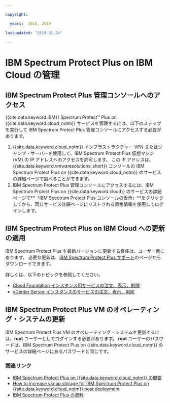 ```yaml
---

copyright:

  years:  2016, 2019

lastupdated: "2019-01-24"

---
```


# IBM Spectrum Protect Plus on IBM Cloud の管理

## IBM Spectrum Protect Plus 管理コンソールへのアクセス

{{site.data.keyword.IBM}} Spectrum Protect&trade; Plus on {{site.data.keyword.cloud_notm}} サービスを管理するには、以下のステップを実行して IBM Spectrum Protect Plus 管理コンソールにアクセスする必要があります。
1. {{site.data.keyword.cloud_notm}} インフラストラクチャー VPN またはジャンプ・サーバーを使用して、IBM Spectrum Protect Plus 仮想マシン (VM) の IP アドレスへのアクセスを許可します。 この IP アドレスは、{{site.data.keyword.vmwaresolutions_short}} コンソールの IBM Spectrum Protect Plus on {{site.data.keyword.cloud_notm}} のサービスの詳細ページで調べることができます。
2. IBM Spectrum Protect Plus 管理コンソールにアクセスするには、IBM Spectrum Protect Plus on {{site.data.keyword.cloud}} のサービスの詳細ページで**「IBM Spectrum Protect Plus コンソールの表示」**をクリックしてから、同じサービス詳細ページにリストされる資格情報を使用してログインします。

## IBM Spectrum Protect Plus on IBM Cloud への更新の適用

IBM Spectrum Protect Plus を最新バージョンに更新する責任は、ユーザー側にあります。 必要な更新は、[IBM Spectrum Protect Plus サポート](https://www.ibm.com/mysupport/s/topic/0TO50000000IQWtGAO/spectrum-protect-plus)のページからダウンロードできます。

詳しくは、以下のトピックを参照してください。
* [Cloud Foundation インスタンス用サービスの注文、表示、削除](/docs/services/vmwaresolutions/sddc/sd_addingremovingservices.html)
* [vCenter Server インスタンスのサービスの注文、表示、削除](/docs/services/vmwaresolutions/vcenter/vc_addingremovingservices.html)

## IBM Spectrum Protect Plus VM のオペレーティング・システムの更新

IBM Spectrum Protect Plus VM のオペレーティング・システムを更新するには、**root** ユーザーとしてログインする必要があります。 **root** ユーザーのパスワードは、IBM Spectrum Protect Plus on {{site.data.keyword.cloud_notm}} のサービスの詳細ページにあるパスワードと同じです。

### 関連リンク

* [IBM Spectrum Protect Plus on {{site.data.keyword.cloud_notm}} の概要](/docs/services/vmwaresolutions/services/spp_considerations.html)
* [How to increase vsnap storage for IBM Spectrum Protect Plus on {{site.data.keyword.cloud_notm}} post deployment](https://developer.ibm.com/recipes/tutorials/how-to-increase-vsnap-storage-for-ibm-spectrum-protect-plus-on-ibm-cloud-post-deployment/)
* [IBM Spectrum Protect Plus の資料](https://www.ibm.com/support/knowledgecenter/en/SSNQFQ/landing/welcome_ssnqfq.html)
